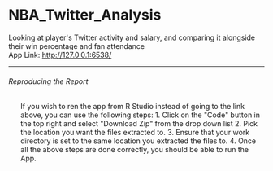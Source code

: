 # NBA_Twitter_Analysis
Looking at player's Twitter activity and salary, and comparing it alongside their win percentage and fan attendance 
<br>
App Link: http://127.0.0.1:6538/

<hr>

<h6> Reproducing the Report </h6>
<ol>
If you wish to ren the app from R Studio instead of going to the link above, you can use the following steps:  
1. Click on the "Code" button in the top right and select "Download Zip" from the drop down list
2. Pick the location you want the files extracted to. 
3. Ensure that your work directory is set to the same location you extracted the files to. 
4. Once all the above steps are done correctly, you should be able to run the App. 
  



